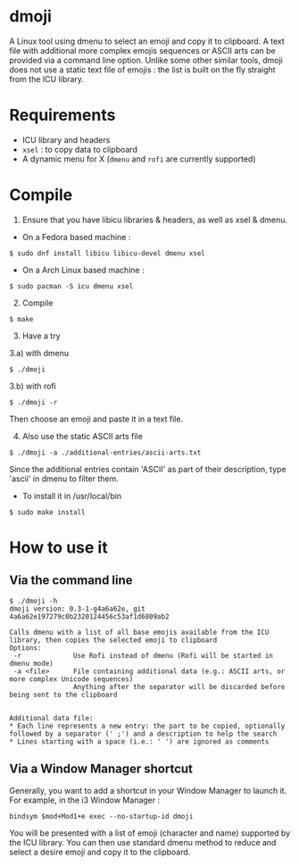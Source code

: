 # dmoji
A Linux tool using dmenu to select an emoji and copy it to clipboard. A text file with additional more complex emojis sequences or ASCII arts can be provided via a command line option.
Unlike some other similar tools, dmoji does not use a static text file of emojis : the list is built on the fly straight from the ICU library.

# Requirements

* ICU library and headers
* `xsel` : to copy data to clipboard
* A dynamic menu for X (`dmenu` and `rofi` are currently supported)


# Compile

1) Ensure that you have libicu libraries & headers, as well as xsel & dmenu.

* On a Fedora based machine :

```
$ sudo dnf install libicu libicu-devel dmenu xsel
```

* On a Arch Linux based machine :

```
$ sudo pacman -S icu dmenu xsel
```

2) Compile

```
$ make
```

3) Have a try

3.a) with dmenu

```
$ ./dmoji
```

3.b) with rofi

```
$ ./dmoji -r
```

Then choose an emoji and paste it in a text file.

4) Also use the static ASCII arts file

```
$ ./dmoji -a ./additional-entries/ascii-arts.txt
```

Since the additional entries contain 'ASCII' as part of their description, type 'ascii' in dmenu to filter them.

* To install it in /usr/local/bin

```
$ sudo make install
```

# How to use it

## Via the command line

```
$ ./dmoji -h
dmoji version: 0.3-1-g4a6a62e, git 4a6a62e197279c0b2320124456c53af1d6809ab2

Calls dmenu with a list of all base emojis available from the ICU library, then copies the selected emoji to clipboard
Options:
 -r             Use Rofi instead of dmenu (Rofi will be started in dmenu mode)
 -a <file>      File containing additional data (e.g.: ASCII arts, or more complex Unicode sequences)
                Anything after the separator will be discarded before being sent to the clipboard


Additional data file:
* Each line represents a new entry: the part to be copied, optionally followed by a separator (' ;') and a description to help the search
* Lines starting with a space (i.e.: ' ') are ignored as comments
```

## Via a Window Manager shortcut

Generally, you want to add a shortcut in your Window Manager to launch it. For example, in the i3 Window Manager :

```
bindsym $mod+Mod1+e exec --no-startup-id dmoji
```

You will be presented with a list of emoji (character and name) supported by the ICU library. You can then use standard dmenu method to reduce and select a desire emoji and copy it to the clipboard.
